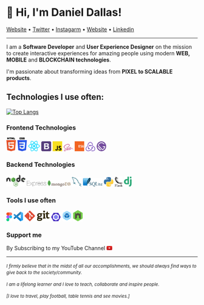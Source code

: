# 👋 Hi, I'm Daniel Dallas!</h3>

<p align="">
    <a href="https://thedanieldallas.com/">Website</a> • 
    <a href="https://twitter.com/thedanieldallas">Twitter</a> • 
    <a href="https://instagram.com/thedanieldallas">Instagarm</a> • 
    <a href="https://thedanieldallas.com/">Website</a> • 
    <a href="https://www.linkedin.com/in/danieldallasokoye/">Linkedin</a>
  
</p>

---
I am a **Software Developer** and **User Experience Designer** on the mission to create interactive experiences for amazing people using modern **WEB, MOBILE** and **BLOCKCHAIN technologies**.

I'm passionate about transforming ideas from **PIXEL to SCALABLE products**.

## Technologies I use often:

[![Top Langs](https://github-readme-stats.vercel.app/api/top-langs/?username=DanielDallas&layout)](https://github.com/DanielDallas/github-readme-stats)

### Frontend Technologies

<div>
  <img style="padding: auto 4px;" src ="./images/html-5.svg" alt="HTML5 logo" width="5%" title='HTML5'/>
  <img style="padding: auto 4px;" src ="./images/css-3.svg" alt="CSS3 logo" width="5%" title='CSS3'/>
  <img style="padding: auto 4px;" src ="./images/react.svg" alt="react logo" width="6%" title='React'/>
  <img style="padding: auto 4px;" src ="./images/bootstrap.svg" alt="Bootstrap logo" width="5%" title='Bootstrap'/>
  <img style="padding: auto 4px;" src ="./images/javascript.svg" alt="JavaScript logo" width="5%" title='JavaScript'/>
  <img style="padding: auto 4px;" src ="./images/sass.svg" alt="Sass logo" width="5%" title='Sass'/>
  <img style="padding: auto 4px;" src ="./images/es6.svg" alt="ES6 logo" width="5%" title='ES6'/>
  <img style="padding: auto 4px;" src ="./images/redux.svg" alt="redux logo" width="5%" title='Redux'/>
  <img style="padding: auto 4px;" src ="./images/gatsby.svg" alt="Gatsby logo" width="5%" title='Gatsby'/>
<div> 

### Backend Technologies

<div>
  <img style="padding: auto 4px;" src ="./images/nodejs.svg" alt="Node logo" width="10%" title='Nodejs'/>
  <img style="padding: auto 4px;" src ="./images/express.svg" alt="express logo" width="10%" title='Express'/>
  <img style="padding: auto 4px;" src ="./images/mongodb.svg" alt="Momgodb logo" width="12%" title='MongoDB'/>
  <img style="padding: auto 4px;" src ="./images/mysql.svg" alt="mysql logo" width="5%" title='MYSQL'/>
  <img style="padding: auto 4px;" src ="./images/sqlite.svg" alt="sqlite logo" width="10%" title='sqlite'/>
  <img style="padding: auto 4px;" src ="./images/python.svg" alt="Python logo" width="5%" title='Python'/>
  <img style="padding: auto 4px;" src ="./images/flask.svg" alt="Flask logo" width="4%" title='Flask'/>
  <img style="padding: auto 4px;" src ="./images/django.svg" alt="Django logo" width="4%" title='Django'/>
</div>


### Tools I use often

<div>
  <img style="padding: auto 4px;" src ="./images/figma.svg" alt="Figma logo" width="3%" title='Figma'/>
  <img style="padding: auto 4px;" src ="./images/visual-studio-code.svg" alt="VS Code logo" width="5%" title='Visual Studio Code'/>
  <img style="padding: auto 4px;" src ="./images/git.svg" alt="Git logo" width="13%" title='Git'/>
  <img style="padding: auto 4px;" src ="./images/eslint.svg" alt="ESLint logo" width="5%" title='ESLint'/>
  <img style="padding: auto 4px;" src ="./images/webpack.svg" alt="Webpack logo" width="5%" title='Webpack'/>
  <img style="padding: auto 4px;" src ="./images/nodemon.svg" alt="Nodemon logo" width="5%" title='Nodemon'/> 
</div>
  

 ### Support me
 By Subscribing to my YouTube Channel <a href="https://www.youtube.com/channel/UCLgTyyNvyZCWdAlSuxlb8ow" target="_blank"><img style="padding: auto 4px;" src='./images/youtube.svg' alt='YouTube' width="3%"></a>

---
<small> _I firmly believe that in the midst of all our accomplishments, we should always find ways to give back to the society/community._ </small>

<small> _I am a lifelong learner and I love to teach, collaborate and inspire people._ </small>

<small> _[I love to travel, play football, table tennis and see movies.]_ </small>